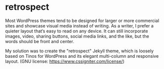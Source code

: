 # retrospect
Most WordPress themes tend to be designed for larger or more commercial sites and showcase visual media instead of writing. As a writer, I prefer a quieter layout that’s easy to read on any device. It can still incorporate images, video, sharing buttons, social media links, and the like, but the words should be front and center. 

My solution was to create the "retrospect" Jekyll theme, which is loosely based on Tinos for WordPress and its elegant multi-column and responsive layout. (GNU license: https://www.cssigniter.com/license/)

